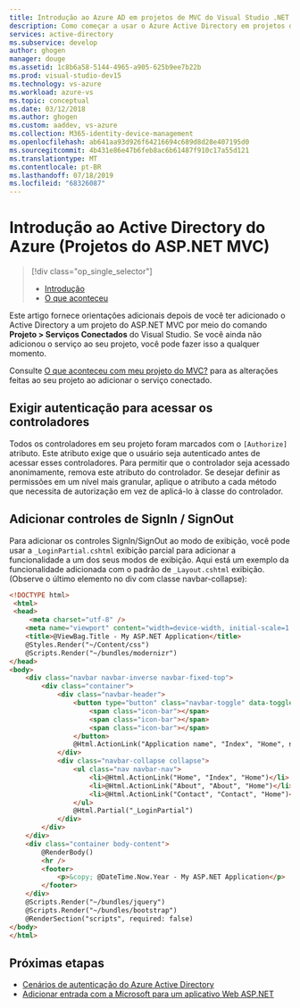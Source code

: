 ```yaml
---
title: Introdução ao Azure AD em projetos de MVC do Visual Studio .NET
description: Como começar a usar o Azure Active Directory em projetos do .NET MVC após a conexão ou criação de um AD do Azure usando os serviços conectados do Visual Studio
services: active-directory
ms.subservice: develop
author: ghogen
manager: douge
ms.assetid: 1c8b6a58-5144-4965-a905-625b9ee7b22b
ms.prod: visual-studio-dev15
ms.technology: vs-azure
ms.workload: azure-vs
ms.topic: conceptual
ms.date: 03/12/2018
ms.author: ghogen
ms.custom: aaddev, vs-azure
ms.collection: M365-identity-device-management
ms.openlocfilehash: ab641aa93d926f64216694c689d8d28e407195d0
ms.sourcegitcommit: 4b431e86e47b6feb8ac6b61487f910c17a55d121
ms.translationtype: MT
ms.contentlocale: pt-BR
ms.lasthandoff: 07/18/2019
ms.locfileid: "68326087"
---
```

# <a name="getting-started-with-azure-active-directory-aspnet-mvc-projects"></a>Introdução ao Active Directory do Azure (Projetos do ASP.NET MVC)

> [!div class="op_single_selector"]
> - [Introdução](vs-active-directory-dotnet-getting-started.md)
> - [O que aconteceu](vs-active-directory-dotnet-what-happened.md)

Este artigo fornece orientações adicionais depois de você ter adicionado o Active Directory a um projeto do ASP.NET MVC por meio do comando **Projeto > Serviços Conectados** do Visual Studio. Se você ainda não adicionou o serviço ao seu projeto, você pode fazer isso a qualquer momento.

Consulte [O que aconteceu com meu projeto do MVC?](vs-active-directory-dotnet-what-happened.md) para as alterações feitas ao seu projeto ao adicionar o serviço conectado.

## <a name="requiring-authentication-to-access-controllers"></a>Exigir autenticação para acessar os controladores

Todos os controladores em seu projeto foram marcados com o `[Authorize]` atributo. Este atributo exige que o usuário seja autenticado antes de acessar esses controladores. Para permitir que o controlador seja acessado anonimamente, remova este atributo do controlador. Se desejar definir as permissões em um nível mais granular, aplique o atributo a cada método que necessita de autorização em vez de aplicá-lo à classe do controlador.

## <a name="adding-signin--signout-controls"></a>Adicionar controles de SignIn / SignOut

Para adicionar os controles SignIn/SignOut ao modo de exibição, você pode usar a `_LoginPartial.cshtml` exibição parcial para adicionar a funcionalidade a um dos seus modos de exibição. Aqui está um exemplo da funcionalidade adicionada com o padrão de `_Layout.cshtml` exibição. (Observe o último elemento no div com classe navbar-collapse):

```html
<!DOCTYPE html>
 <html>
 <head>
     <meta charset="utf-8" />
    <meta name="viewport" content="width=device-width, initial-scale=1.0">
    <title>@ViewBag.Title - My ASP.NET Application</title>
    @Styles.Render("~/Content/css")
    @Scripts.Render("~/bundles/modernizr")
</head>
<body>
    <div class="navbar navbar-inverse navbar-fixed-top">
        <div class="container">
            <div class="navbar-header">
                <button type="button" class="navbar-toggle" data-toggle="collapse" data-target=".navbar-collapse">
                    <span class="icon-bar"></span>
                    <span class="icon-bar"></span>
                    <span class="icon-bar"></span>
                </button>
                @Html.ActionLink("Application name", "Index", "Home", new { area = "" }, new { @class = "navbar-brand" })
            </div>
            <div class="navbar-collapse collapse">
                <ul class="nav navbar-nav">
                    <li>@Html.ActionLink("Home", "Index", "Home")</li>
                    <li>@Html.ActionLink("About", "About", "Home")</li>
                    <li>@Html.ActionLink("Contact", "Contact", "Home")</li>
                </ul>
                @Html.Partial("_LoginPartial")
            </div>
        </div>
    </div>
    <div class="container body-content">
        @RenderBody() 
        <hr />
        <footer>
            <p>&copy; @DateTime.Now.Year - My ASP.NET Application</p>
        </footer>
    </div>
    @Scripts.Render("~/bundles/jquery")
    @Scripts.Render("~/bundles/bootstrap")
    @RenderSection("scripts", required: false)
</body>
</html>
```

## <a name="next-steps"></a>Próximas etapas

- [Cenários de autenticação do Azure Active Directory](authentication-scenarios.md)
- [Adicionar entrada com a Microsoft para um aplicativo Web ASP.NET](quickstart-v1-aspnet-webapp.md)
